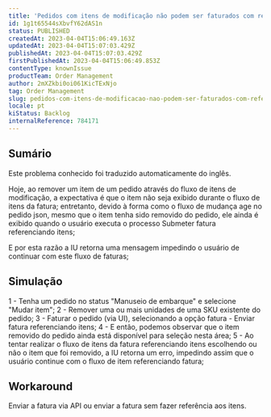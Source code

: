```yaml
---
title: 'Pedidos com itens de modificação não podem ser faturados com referência aos itens'
id: 1g1t65544sXbvfY62dAS1n
status: PUBLISHED
createdAt: 2023-04-04T15:06:49.163Z
updatedAt: 2023-04-04T15:07:03.429Z
publishedAt: 2023-04-04T15:07:03.429Z
firstPublishedAt: 2023-04-04T15:06:49.853Z
contentType: knownIssue
productTeam: Order Management
author: 2mXZkbi0oi061KicTExNjo
tag: Order Management
slug: pedidos-com-itens-de-modificacao-nao-podem-ser-faturados-com-referencia-aos-itens
locale: pt
kiStatus: Backlog
internalReference: 784171
---
```


## Sumário

<div class="alert alert-info">
  <p>Este problema conhecido foi traduzido automaticamente do inglês.</p>
</div>



Hoje, ao remover um item de um pedido através do fluxo de itens de modificação, a expectativa é que o item não seja exibido durante o fluxo de itens da fatura;
entretanto, devido à forma como o fluxo de mudança age no pedido json, mesmo que o item tenha sido removido do pedido, ele ainda é exibido quando o usuário executa o processo Submeter fatura referenciando itens;

E por esta razão a IU retorna uma mensagem impedindo o usuário de continuar com este fluxo de faturas;


##

## Simulação


1 - Tenha um pedido no status "Manuseio de embarque" e selecione "Mudar item";
2 - Remover uma ou mais unidades de uma SKU existente do pedido;
3 - Faturar o pedido (via UI), selecionando a opção fatura - Enviar fatura referenciando itens;
4 - E então, podemos observar que o item removido do pedido ainda está disponível para seleção nesta área;
5 - Ao tentar realizar o fluxo de itens da fatura referenciando itens escolhendo ou não o item que foi removido, a IU retorna um erro, impedindo assim que o usuário continue com o fluxo de item referenciando fatura;



##

## Workaround



Enviar a fatura via API ou enviar a fatura sem fazer referência aos itens.




